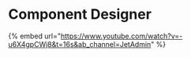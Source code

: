 # Component Designer

{% embed url="https://www.youtube.com/watch?v=-u6X4gpCWj8&t=16s&ab_channel=JetAdmin" %}
